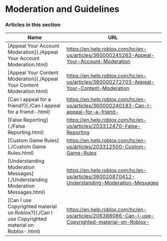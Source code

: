 # Moderation and Guidelines  
### Articles in this section
Name|URL
-|-
[Appeal Your Account Moderation](./Appeal Your Account Moderation.html) |https://en.help.roblox.com/hc/en-us/articles/360000245263-Appeal-Your-Account-Moderation
[Appeal Your Content Moderation](./Appeal Your Content Moderation.html) |https://en.help.roblox.com/hc/en-us/articles/360000272703-Appeal-Your-Content-Moderation
[Can I appeal for a friend?](./Can I appeal for a friend-.html) |https://en.help.roblox.com/hc/en-us/articles/360000240183-Can-I-appeal-for-a-friend-
[False Reporting](./False Reporting.html) |https://en.help.roblox.com/hc/en-us/articles/203312470-False-Reporting
[Custom Game Rules](./Custom Game Rules.html) |https://en.help.roblox.com/hc/en-us/articles/203312500-Custom-Game-Rules
[Understanding Moderation Messages](./Understanding Moderation Messages.html) |https://en.help.roblox.com/hc/en-us/articles/360020870412-Understanding-Moderation-Messages
[Can I use Copyrighted material on Roblox?](./Can I use Copyrighted material on Roblox-.html) |https://en.help.roblox.com/hc/en-us/articles/206388086-Can-I-use-Copyrighted-material-on-Roblox-